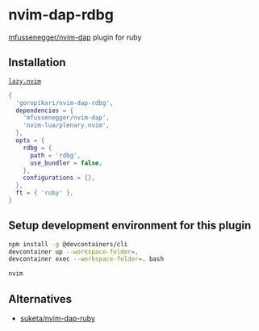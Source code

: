 # nvim-dap-rdbg

[mfussenegger/nvim-dap][1] plugin for ruby

## Installation

[`lazy.nvim`][2]

```lua
{
  'goropikari/nvim-dap-rdbg',
  dependencies = {
    'mfussenegger/nvim-dap',
    'nvim-lua/plenary.nvim',
  },
  opts = {
    rdbg = {
      path = 'rdbg',
      use_bundler = false,
    },
    configurations = {},
  },
  ft = { 'ruby' },
}
```

## Setup development environment for this plugin

```bash
npm install -g @devcontainers/cli
devcontainer up --workspace-folder=.
devcontainer exec --workspace-folder=. bash

nvim
```

## Alternatives

- [suketa/nvim-dap-ruby][3]


[1]: https://github.com/mfussenegger/nvim-dap
[2]: https://github.com/folke/lazy.nvim
[3]: https://github.com/suketa/nvim-dap-ruby
